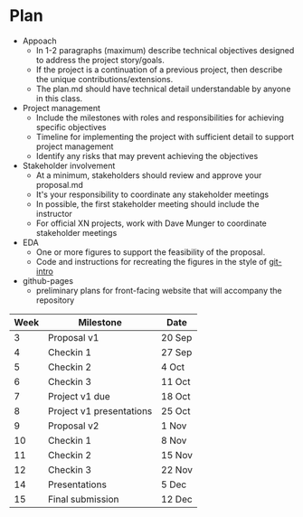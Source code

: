 # Plan

* Appoach
  * In 1-2 paragraphs (maximum) describe technical objectives designed to address the project story/goals.
  * If the project is a continuation of a previous project, then describe the unique contributions/extensions.
  * The plan.md should have technical detail understandable by anyone in this class.
* Project management
  * Include the milestones with roles and responsibilities for achieving specific objectives
  * Timeline for implementing the project with sufficient detail to support project management
  * Identify any risks that may prevent achieving the objectives
* Stakeholder involvement
  * At a minimum, stakeholders should review and approve your proposal.md
  * It's your responsibility to coordinate any stakeholder meetings
  * In possible, the first stakeholder meeting should include the instructor
  * For official XN projects, work with Dave Munger to coordinate stakeholder meetings
* EDA
  * One or more figures to support the feasibility of the proposal.
  * Code and instructions for recreating the figures in the style of [git-intro](https://github.com/ds5110/git-intro)
* github-pages
  * preliminary plans for front-facing website that will accompany the repository

| Week | Milestone                 | Date   |
| ---  | ---                       | ---    |
| 3    | Proposal v1               | 20 Sep |
| 4    | Checkin 1                 | 27 Sep |
| 5    | Checkin 2                 |  4 Oct |
| 6    | Checkin 3                 | 11 Oct |
| 7    | Project v1 due            | 18 Oct |
| 8    | Project v1 presentations  | 25 Oct |
| 9    | Proposal v2               |  1 Nov |
| 10   | Checkin 1                 |  8 Nov |
| 11   | Checkin 2                 | 15 Nov |
| 12   | Checkin 3                 | 22 Nov |
| 14   | Presentations             |  5 Dec |
| 15   | Final submission          | 12 Dec |
